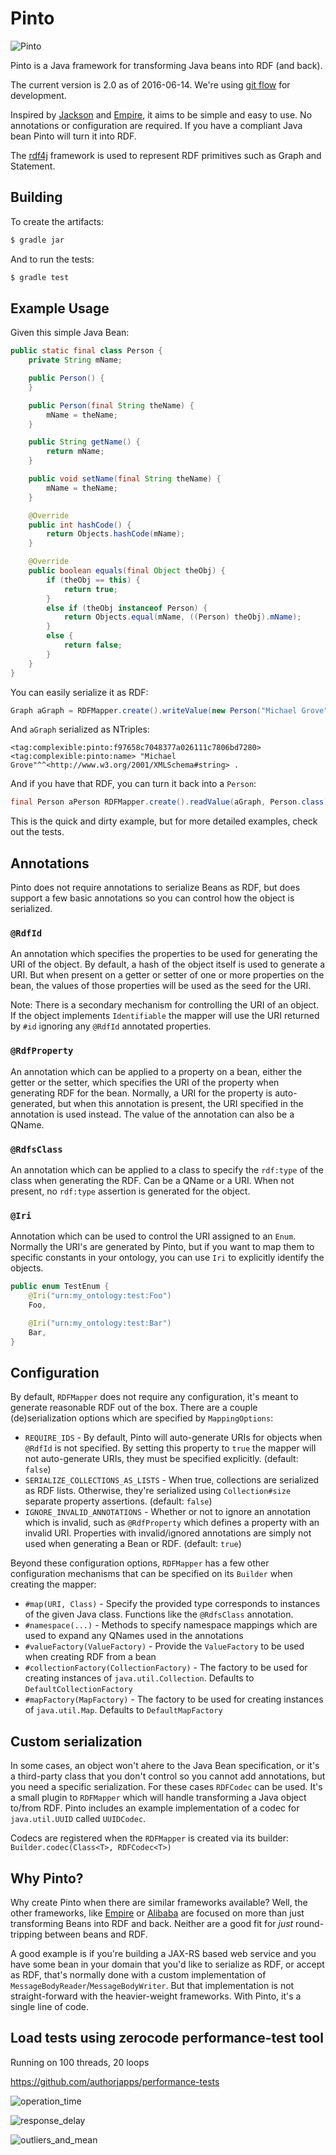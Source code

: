 # Pinto

![Pinto](https://github.com/Complexible/pinto/raw/master/pinto.png)

Pinto is a Java framework for transforming Java beans into RDF (and back).

The current version is 2.0 as of 2016-06-14.  We're using [git flow](http://nvie.com/posts/a-successful-git-branching-model/)
for development.

Inspired by [Jackson](https://github.com/FasterXML/jackson) and [Empire](http://github.com/mhgrove/Empire), it aims to
be simple and easy to use.  No annotations or configuration are required.  If you have a compliant Java bean Pinto will
turn it into RDF.

The [rdf4j](http://rdf4j.com) framework is used to represent RDF primitives such as Graph and Statement.

## Building

To create the artifacts:

```bash
$ gradle jar
```

And to run the tests:

```bash
$ gradle test
```

## Example Usage

Given this simple Java Bean:

```java
public static final class Person {
    private String mName;

    public Person() {
    }

    public Person(final String theName) {
        mName = theName;
    }

    public String getName() {
        return mName;
    }

    public void setName(final String theName) {
        mName = theName;
    }

    @Override
    public int hashCode() {
        return Objects.hashCode(mName);
    }

    @Override
    public boolean equals(final Object theObj) {
        if (theObj == this) {
            return true;
        }
        else if (theObj instanceof Person) {
            return Objects.equal(mName, ((Person) theObj).mName);
        }
        else {
            return false;
        }
    }
}
```

You can easily serialize it as RDF:

```java
Graph aGraph = RDFMapper.create().writeValue(new Person("Michael Grove"));
```

And `aGraph` serialized as NTriples:

```
<tag:complexible:pinto:f97658c7048377a026111c7806bd7280> <tag:complexible:pinto:name> "Michael Grove"^^<http://www.w3.org/2001/XMLSchema#string> .
```

And if you have that RDF, you can turn it back into a `Person`:

```java
final Person aPerson RDFMapper.create().readValue(aGraph, Person.class)
```

This is the quick and dirty example, but for more detailed examples, check out the tests.

## Annotations

Pinto does not require annotations to serialize Beans as RDF, but does support a few basic annotations so you can
control how the object is serialized.

### `@RdfId`

An annotation which specifies the properties to be used for generating the URI of the object.  By default, a hash of
the object itself is used to generate a URI.  But when present on a getter or setter of one or more properties on the
bean, the values of those properties will be used as the seed for the URI.

Note: There is a secondary mechanism for controlling the URI of an object.  If the object implements `Identifiable` the
mapper will use the URI returned by `#id` ignoring any `@RdfId` annotated properties.

### `@RdfProperty`

An annotation which can be applied to a property on a bean, either the getter or the setter, which specifies the
URI of the property when generating RDF for the bean.  Normally, a URI for the property is auto-generated, but when
this annotation is present, the URI specified in the annotation is used instead.  The value of the annotation can also
be a QName.

### `@RdfsClass`

An annotation which can be applied to a class to specify the `rdf:type` of the class when generating the RDF.  Can be
a QName or a URI.  When not present, no `rdf:type` assertion is generated for the object.

### `@Iri`

Annotation which can be used to control the URI assigned to an `Enum`.  Normally the URI's are generated by Pinto, but
if you want to map them to specific constants in your ontology, you can use `Iri` to explicitly identify the objects.

```java
public enum TestEnum {
    @Iri("urn:my_ontology:test:Foo")
    Foo,

    @Iri("urn:my_ontology:test:Bar")
    Bar,
}
```

## Configuration

By default, `RDFMapper` does not require any configuration, it's meant to generate reasonable RDF out of the box.  There
are a couple (de)serialization options which are specified by `MappingOptions`:

* `REQUIRE_IDS` - By default, Pinto will auto-generate URIs for objects when `@RdfId` is not specified.  By setting this property to `true` the mapper will not auto-generate URIs, they must be specified explicitly. (default: `false`)
* `SERIALIZE_COLLECTIONS_AS_LISTS` - When true, collections are serialized as RDF lists.  Otherwise, they're serialized using `Collection#size` separate property assertions. (default: `false`)
* `IGNORE_INVALID_ANNOTATIONS` - Whether or not to ignore an annotation which is invalid, such as `@RdfProperty` which defines a property with an invalid URI.  Properties with invalid/ignored annotations are simply not used when generating a Bean or RDF. (default: `true`)

Beyond these configuration options, `RDFMapper` has a few other configuration mechanisms that can be specified on its
`Builder` when creating the mapper:

* `#map(URI, Class)` - Specify the provided type corresponds to instances of the given Java class.  Functions like the `@RdfsClass` annotation.
* `#namespace(...)` - Methods to specify namespace mappings which are used to expand any QNames used in the annotations
* `#valueFactory(ValueFactory)` - Provide the `ValueFactory` to be used when creating RDF from a bean
* `#collectionFactory(CollectionFactory)` - The factory to be used for creating instances of `java.util.Collection`.  Defaults to `DefaultCollectionFactory`
* `#mapFactory(MapFactory)` - The factory to be used for creating instances of `java.util.Map`.  Defaults to `DefaultMapFactory`

## Custom serialization

In some cases, an object won't ahere to the Java Bean specification, or it's a third-party class that you don't control
so you cannot add annotations, but you need a specific serialization.  For these cases `RDFCodec` can be used.  It's
a small plugin to `RDFMapper` which will handle transforming a Java object to/from RDF.  Pinto includes an example
implementation of a codec for `java.util.UUID` called `UUIDCodec`.

Codecs are registered when the `RDFMapper` is created via its builder: `Builder.codec(Class<T>, RDFCodec<T>)`

## Why Pinto?

Why create Pinto when there are similar frameworks available?  Well, the other frameworks, like
[Empire](http://github.com/mhgrove/Empire) or [Alibaba](https://bitbucket.org/openrdf/alibaba) are focused on more than
just transforming Beans into RDF and back. Neither are a good fit for _just_ round-tripping between beans and RDF.

A good example is if you're building a JAX-RS based web service and you have some bean in your domain that you'd like
to serialize as RDF, or accept as RDF, that's normally done with a custom implementation of
`MessageBodyReader`/`MessageBodyWriter`.  But that implementation is not straight-forward with the heavier-weight
frameworks.  With Pinto, it's a single line of code.


## Load tests using zerocode performance-test tool

Running on 100 threads, 20 loops

https://github.com/authorjapps/performance-tests

![operation_time](https://user-images.githubusercontent.com/22593928/168482556-e203ef8b-1306-47bd-8491-e22b15debf1c.png)

![response_delay](https://user-images.githubusercontent.com/22593928/168482690-c85b0d2f-fcfc-4794-8373-6b755b6c6578.png)

![outliers_and_mean](https://user-images.githubusercontent.com/22593928/168483137-27280862-b8f2-419b-9336-e8185fe62db7.png)


